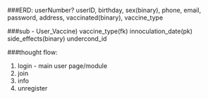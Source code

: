 ###ERD: 
userNumber? 
userID, birthday, sex(binary), phone, email, password, address, vaccinated(binary), vaccine_type

###sub - User_Vaccine) 
vaccine_type(fk)
innoculation_date(pk)
side_effects(binary)
undercond_id

###thought flow:
1. login - main user page/module
2. join
3. info
4. unregister